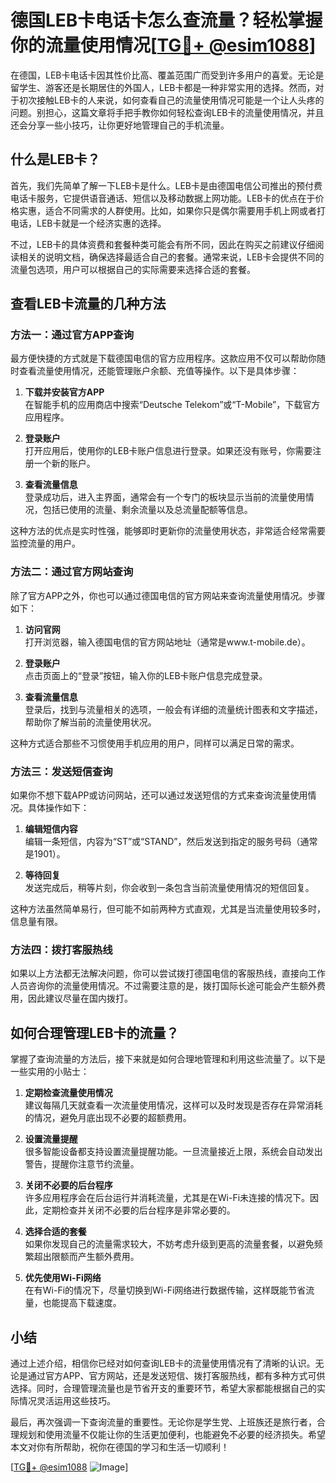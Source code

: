 # 德国LEB卡电话卡怎么查流量？轻松掌握你的流量使用情况[[TG💪+ @esim1088](https://t.me/s/esim1088)]

在德国，LEB卡电话卡因其性价比高、覆盖范围广而受到许多用户的喜爱。无论是留学生、游客还是长期居住的外国人，LEB卡都是一种非常实用的选择。然而，对于初次接触LEB卡的人来说，如何查看自己的流量使用情况可能是一个让人头疼的问题。别担心，这篇文章将手把手教你如何轻松查询LEB卡的流量使用情况，并且还会分享一些小技巧，让你更好地管理自己的手机流量。

## 什么是LEB卡？

首先，我们先简单了解一下LEB卡是什么。LEB卡是由德国电信公司推出的预付费电话卡服务，它提供语音通话、短信以及移动数据上网功能。LEB卡的优点在于价格实惠，适合不同需求的人群使用。比如，如果你只是偶尔需要用手机上网或者打电话，LEB卡就是一个经济实惠的选择。

不过，LEB卡的具体资费和套餐种类可能会有所不同，因此在购买之前建议仔细阅读相关的说明文档，确保选择最适合自己的套餐。通常来说，LEB卡会提供不同的流量包选项，用户可以根据自己的实际需要来选择合适的套餐。

## 查看LEB卡流量的几种方法

### 方法一：通过官方APP查询

最方便快捷的方式就是下载德国电信的官方应用程序。这款应用不仅可以帮助你随时查看流量使用情况，还能管理账户余额、充值等操作。以下是具体步骤：

1. **下载并安装官方APP**  
   在智能手机的应用商店中搜索“Deutsche Telekom”或“T-Mobile”，下载官方应用程序。

2. **登录账户**  
   打开应用后，使用你的LEB卡账户信息进行登录。如果还没有账号，你需要注册一个新的账户。

3. **查看流量信息**  
   登录成功后，进入主界面，通常会有一个专门的板块显示当前的流量使用情况，包括已使用的流量、剩余流量以及总流量配额等信息。

这种方法的优点是实时性强，能够即时更新你的流量使用状态，非常适合经常需要监控流量的用户。

### 方法二：通过官方网站查询

除了官方APP之外，你也可以通过德国电信的官方网站来查询流量使用情况。步骤如下：

1. **访问官网**  
   打开浏览器，输入德国电信的官方网站地址（通常是www.t-mobile.de）。

2. **登录账户**  
   点击页面上的“登录”按钮，输入你的LEB卡账户信息完成登录。

3. **查看流量信息**  
   登录后，找到与流量相关的选项，一般会有详细的流量统计图表和文字描述，帮助你了解当前的流量使用状况。

这种方式适合那些不习惯使用手机应用的用户，同样可以满足日常的需求。

### 方法三：发送短信查询

如果你不想下载APP或访问网站，还可以通过发送短信的方式来查询流量使用情况。具体操作如下：

1. **编辑短信内容**  
   编辑一条短信，内容为“ST”或“STAND”，然后发送到指定的服务号码（通常是1901）。

2. **等待回复**  
   发送完成后，稍等片刻，你会收到一条包含当前流量使用情况的短信回复。

这种方法虽然简单易行，但可能不如前两种方式直观，尤其是当流量使用较多时，信息量有限。

### 方法四：拨打客服热线

如果以上方法都无法解决问题，你可以尝试拨打德国电信的客服热线，直接向工作人员咨询你的流量使用情况。不过需要注意的是，拨打国际长途可能会产生额外费用，因此建议尽量在国内拨打。

## 如何合理管理LEB卡的流量？

掌握了查询流量的方法后，接下来就是如何合理地管理和利用这些流量了。以下是一些实用的小贴士：

1. **定期检查流量使用情况**  
   建议每隔几天就查看一次流量使用情况，这样可以及时发现是否存在异常消耗的情况，避免月底出现不必要的超额费用。

2. **设置流量提醒**  
   很多智能设备都支持设置流量提醒功能。一旦流量接近上限，系统会自动发出警告，提醒你注意节约流量。

3. **关闭不必要的后台程序**  
   许多应用程序会在后台运行并消耗流量，尤其是在Wi-Fi未连接的情况下。因此，定期检查并关闭不必要的后台程序是非常必要的。

4. **选择合适的套餐**  
   如果你发现自己的流量需求较大，不妨考虑升级到更高的流量套餐，以避免频繁超出限额而产生额外费用。

5. **优先使用Wi-Fi网络**  
   在有Wi-Fi的情况下，尽量切换到Wi-Fi网络进行数据传输，这样既能节省流量，也能提高下载速度。

## 小结

通过上述介绍，相信你已经对如何查询LEB卡的流量使用情况有了清晰的认识。无论是通过官方APP、官方网站，还是发送短信、拨打客服热线，都有多种方式可供选择。同时，合理管理流量也是节省开支的重要环节，希望大家都能根据自己的实际情况灵活运用这些技巧。

最后，再次强调一下查询流量的重要性。无论你是学生党、上班族还是旅行者，合理规划和使用流量不仅能让你的生活更加便利，也能避免不必要的经济损失。希望本文对你有所帮助，祝你在德国的学习和生活一切顺利！

[[TG💪+ @esim1088](https://t.me/s/esim1088) ![Image](https://i.postimg.cc/4NQfJmqS/Snipaste-2025-05-13-00-14-12.png)]